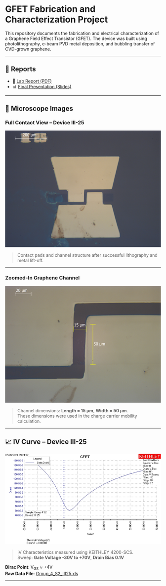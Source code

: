 # GFET Fabrication and Characterization Project

This repository documents the fabrication and electrical characterization of a Graphene Field Effect Transistor (GFET). The device was built using photolithography, e-beam PVD metal deposition, and bubbling transfer of CVD-grown graphene.

---

## 📄 Reports

- 📘 [Lab Report (PDF)](Report/Lab_Report_MicroNano.pdf)
- 📊 [Final Presentation (Slides)](Report/LMAN_Presentation_Final.pdf)

---

## 🔬 Microscope Images

### Full Contact View – Device III-25

<img src="Images/GFET_Top_View.jpg" alt="GFET Contact View" width="600"/>

> Contact pads and channel structure after successful lithography and metal lift-off.

---

### Zoomed-In Graphene Channel

<img src="Images/GFET_Channel_Dimensions.jpg" alt="GFET Channel Dimensions" width="600"/>

> Channel dimensions: **Length = 15 µm**, **Width = 50 µm**.  
> These dimensions were used in the charge carrier mobility calculation.

---

## 📈 IV Curve – Device III-25

<img src="Images/IV Curve.jpg" alt="IV Curve of GFET" width="600"/>

> IV Characteristics measured using KEITHLEY 4200-SCS.  
> Sweep: **Gate Voltage -30V to +70V**, **Drain Bias 0.1V**

**Dirac Point**: V<sub>GS</sub> ≈ +4V  
**Raw Data File**: [Group_4_S2_III25.xls](Data/Group_4_S2_III25.xls)

---



